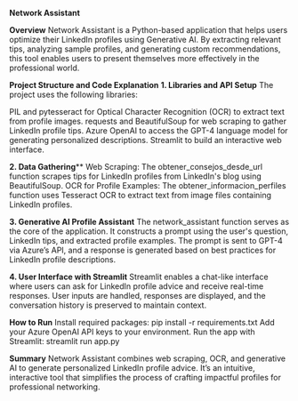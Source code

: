 **Network Assistant**

**Overview**
Network Assistant is a Python-based application that helps users optimize their LinkedIn profiles using Generative AI. By extracting relevant tips, analyzing sample profiles, and generating custom recommendations, this tool enables users to present themselves more effectively in the professional world.

**Project Structure and Code Explanation**
**1. Libraries and API Setup**
The project uses the following libraries:

PIL and pytesseract for Optical Character Recognition (OCR) to extract text from profile images.
requests and BeautifulSoup for web scraping to gather LinkedIn profile tips.
Azure OpenAI to access the GPT-4 language model for generating personalized descriptions.
Streamlit to build an interactive web interface.

**2. Data Gathering****
Web Scraping: The obtener_consejos_desde_url function scrapes tips for LinkedIn profiles from LinkedIn's blog using BeautifulSoup.
OCR for Profile Examples: The obtener_informacion_perfiles function uses Tesseract OCR to extract text from image files containing LinkedIn profiles.

**3. Generative AI Profile Assistant**
The network_assistant function serves as the core of the application. It constructs a prompt using the user's question, LinkedIn tips, and extracted profile examples. The prompt is sent to GPT-4 via Azure’s API, and a response is generated based on best practices for LinkedIn profile descriptions.

**4. User Interface with Streamlit**
Streamlit enables a chat-like interface where users can ask for LinkedIn profile advice and receive real-time responses. User inputs are handled, responses are displayed, and the conversation history is preserved to maintain context.

**How to Run**
Install required packages: pip install -r requirements.txt
Add your Azure OpenAI API keys to your environment.
Run the app with Streamlit: streamlit run app.py

**Summary**
Network Assistant combines web scraping, OCR, and generative AI to generate personalized LinkedIn profile advice. It’s an intuitive, interactive tool that simplifies the process of crafting impactful profiles for professional networking.
